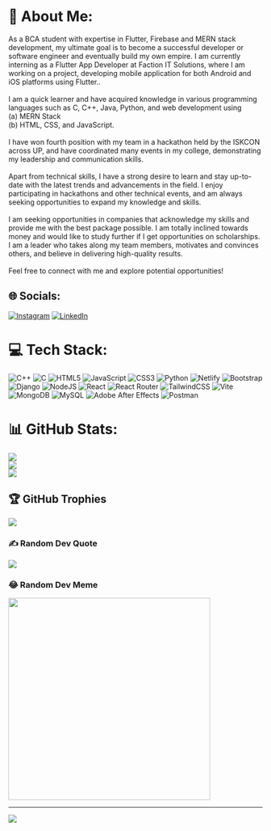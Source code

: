 # 💫 About Me:
As a BCA student with expertise in Flutter, Firebase and MERN stack development, my ultimate goal is to become a successful developer or software engineer and eventually build my own empire. I am currently interning as a Flutter App Developer at Faction IT Solutions, where I am working on a project, developing mobile application for both Android and iOS platforms using Flutter..<br><br>I am a quick learner and have acquired knowledge in various programming languages such as C, C++, Java, Python, and web development using <br>(a) MERN Stack <br> (b) HTML, CSS, and JavaScript.<br><br> I have won fourth position with my team in a hackathon held by the ISKCON across UP, and have coordinated many events in my college, demonstrating my leadership and communication skills.<br><br>Apart from technical skills, I have a strong desire to learn and stay up-to-date with the latest trends and advancements in the field. I enjoy participating in hackathons and other technical events, and am always seeking opportunities to expand my knowledge and skills.<br><br>I am seeking opportunities in companies that acknowledge my skills and provide me with the best package possible. I am totally inclined towards money and would like to study further if I get opportunities on scholarships. I am a leader who takes along my team members, motivates and convinces others, and believe in delivering high-quality results.<br><br>Feel free to connect with me and explore potential opportunities!


## 🌐 Socials:
[![Instagram](https://img.shields.io/badge/Instagram-%23E4405F.svg?logo=Instagram&logoColor=white)](https://instagram.com/guneet_29_) [![LinkedIn](https://img.shields.io/badge/LinkedIn-%230077B5.svg?logo=linkedin&logoColor=white)](https://linkedin.com/in/guneet-singh-7369b8276) 

# 💻 Tech Stack:
![C++](https://img.shields.io/badge/c++-%2300599C.svg?style=for-the-badge&logo=c%2B%2B&logoColor=white) ![C](https://img.shields.io/badge/c-%2300599C.svg?style=for-the-badge&logo=c&logoColor=white) ![HTML5](https://img.shields.io/badge/html5-%23E34F26.svg?style=for-the-badge&logo=html5&logoColor=white) ![JavaScript](https://img.shields.io/badge/javascript-%23323330.svg?style=for-the-badge&logo=javascript&logoColor=%23F7DF1E) ![CSS3](https://img.shields.io/badge/css3-%231572B6.svg?style=for-the-badge&logo=css3&logoColor=white) ![Python](https://img.shields.io/badge/python-3670A0?style=for-the-badge&logo=python&logoColor=ffdd54) ![Netlify](https://img.shields.io/badge/netlify-%23000000.svg?style=for-the-badge&logo=netlify&logoColor=#00C7B7) ![Bootstrap](https://img.shields.io/badge/bootstrap-%238511FA.svg?style=for-the-badge&logo=bootstrap&logoColor=white) ![Django](https://img.shields.io/badge/django-%23092E20.svg?style=for-the-badge&logo=django&logoColor=white) ![NodeJS](https://img.shields.io/badge/node.js-6DA55F?style=for-the-badge&logo=node.js&logoColor=white) ![React](https://img.shields.io/badge/react-%2320232a.svg?style=for-the-badge&logo=react&logoColor=%2361DAFB) ![React Router](https://img.shields.io/badge/React_Router-CA4245?style=for-the-badge&logo=react-router&logoColor=white) ![TailwindCSS](https://img.shields.io/badge/tailwindcss-%2338B2AC.svg?style=for-the-badge&logo=tailwind-css&logoColor=white) ![Vite](https://img.shields.io/badge/vite-%23646CFF.svg?style=for-the-badge&logo=vite&logoColor=white) ![MongoDB](https://img.shields.io/badge/MongoDB-%234ea94b.svg?style=for-the-badge&logo=mongodb&logoColor=white) ![MySQL](https://img.shields.io/badge/mysql-%2300000f.svg?style=for-the-badge&logo=mysql&logoColor=white) ![Adobe After Effects](https://img.shields.io/badge/Adobe%20After%20Effects-9999FF.svg?style=for-the-badge&logo=Adobe%20After%20Effects&logoColor=white) ![Postman](https://img.shields.io/badge/Postman-FF6C37?style=for-the-badge&logo=postman&logoColor=white)
# 📊 GitHub Stats:
![](https://github-readme-stats.vercel.app/api?username=guneet2003&theme=blue-green&hide_border=false&include_all_commits=true&count_private=true)<br/>
![](https://github-readme-streak-stats.herokuapp.com/?user=guneet2003&theme=blue-green&hide_border=false)<br/>
![](https://github-readme-stats.vercel.app/api/top-langs/?username=guneet2003&theme=blue-green&hide_border=false&include_all_commits=true&count_private=true&layout=compact)

## 🏆 GitHub Trophies
![](https://github-profile-trophy.vercel.app/?username=guneet2003&theme=dracula&no-frame=false&no-bg=false&margin-w=4)

### ✍️ Random Dev Quote
![](https://quotes-github-readme.vercel.app/api?type=horizontal&theme=radical)

### 😂 Random Dev Meme
<img src='https://randommeme-five.vercel.app/' style="height: 400px;"/>

---
[![](https://visitcount.itsvg.in/api?id=guneet2003&icon=4&color=1)](https://visitcount.itsvg.in)

<!-- Proudly created with GPRM ( https://gprm.itsvg.in ) -->
